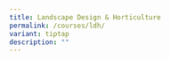 ```yaml
---
title: Landscape Design & Horticulture
permalink: /courses/ldh/
variant: tiptap
description: ""
---
```

